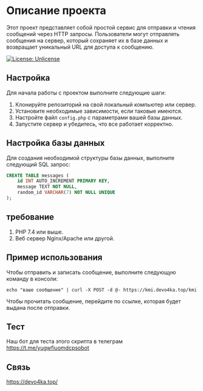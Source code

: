 # Описание проекта

Этот проект представляет собой простой сервис для отправки и чтения сообщений через HTTP запросы. Пользователи могут отправлять сообщения на сервер, который сохраняет их в базе данных и возвращает уникальный URL для доступа к сообщению.

[![License: Unlicense](https://img.shields.io/badge/license-Unlicense-blue.svg)](http://unlicense.org/)

## Настройка

Для начала работы с проектом выполните следующие шаги:

1. Клонируйте репозиторий на свой локальный компьютер или сервер.
2. Установите необходимые зависимости, если таковые имеются.
3. Настройте файл `config.php` с параметрами вашей базы данных.
4. Запустите сервер и убедитесь, что все работает корректно.

## Настройка базы данных

Для создания необходимой структуры базы данных, выполните следующий SQL запрос:

```sql
CREATE TABLE messages (
    id INT AUTO_INCREMENT PRIMARY KEY,
    message TEXT NOT NULL,
    random_id VARCHAR(7) NOT NULL UNIQUE
);
```
## требование

1. PHP 7.4 или выше.
2. Веб сервер Nginx/Apache или другой.


## Пример использования

Чтобы отправить и записать сообщение, выполните следующую команду в консоли:
```
echo "ваше сообщение" | curl -X POST -d @- https://kmi.devo4ka.top/kmi
```
Чтобы прочитать сообщение, перейдите по ссылке, которая будет выдана после отправки.

## Тест

Наш бот для теста этого скрипта в телеграм
https://t.me/yugwfiuomdcpsobot

## Связь

https://devo4ka.top/
